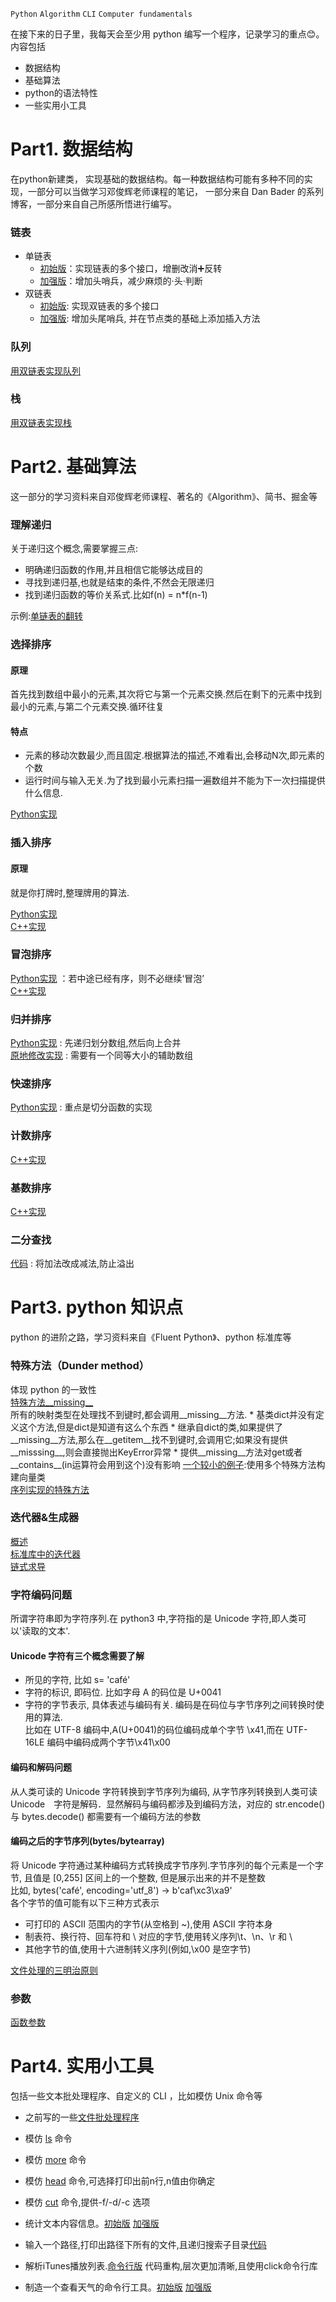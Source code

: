 `Python` `Algorithm` `CLI` `Computer fundamentals`

在接下来的日子里，我每天会至少用 python 编写一个程序，记录学习的重点:blush:。  
内容包括
* 数据结构
* 基础算法
* python的语法特性
* 一些实用小工具

# Part1. 数据结构
  在python新建类， 实现基础的数据结构。每一种数据结构可能有多种不同的实现，一部分可以当做学习邓俊辉老师课程的笔记， 一部分来自 Dan Bader 的系列博客，一部分来自自己所感所悟进行编写。
### 链表
  * 单链表  
      * [初始版](/DataStructure/SinglyLinkedList.py)：实现链表的多个接口，增删改消➕反转  
      * [加强版](/DataStructure/SinglyLinkedList_strengthen.py)：增加头哨兵，减少麻烦的·头·判断
  * 双链表  
      * [初始版](/DataStructure/DoublyLinkedList.py):  实现双链表的多个接口
      * [加强版](/DataStructure/DoublyLinkedList_strength.py): 增加头尾哨兵, 并在节点类的基础上添加插入方法
### 队列  
  [用双链表实现队列](/DataStructure/queue_use_by_doubly_list.py)
### 栈  
  [用双链表实现栈](/DataStructure/stack_use_by_doubly_list.py)

# Part2. 基础算法  
  这一部分的学习资料来自邓俊辉老师课程、著名的《Algorithm》、简书、掘金等  

### 理解递归  
  关于递归这个概念,需要掌握三点:  
  * 明确递归函数的作用,并且相信它能够达成目的
  * 寻找到递归基,也就是结束的条件,不然会无限递归
  * 找到递归函数的等价关系式.比如f(n) = n*f(n-1)  

  示例:[单链表的翻转](/Algorithm/reverse_list.py)  
### 选择排序  
  #### 原理
  首先找到数组中最小的元素,其次将它与第一个元素交换.然后在剩下的元素中找到最小的元素,与第二个元素交换.循环往复  
  #### 特点  
  * 元素的移动次数最少,而且固定.根据算法的描述,不难看出,会移动N次,即元素的个数  
  * 运行时间与输入无关.为了找到最小元素扫描一遍数组并不能为下一次扫描提供什么信息.  

[Python实现](/Algorithm/select_sort.py) 


### 插入排序  
  #### 原理
  就是你打牌时,整理牌用的算法.

[Python实现](/Algorithm/select_sort.py)    
[C++实现](/Algorithm/select_sort.cpp) 



### 冒泡排序  
  [Python实现](/Algorithm/bubble_sort.py) ：若中途已经有序，则不必继续‘冒泡’  
  [C++实现](/Algorithm/bubble_sort.cpp)  

  

### 归并排序  
  [Python实现](/Algorithm/merge_sort.py) : 先递归划分数组,然后向上合并  
  [原地修改实现](/Algorithm/merge_sort_inplace.py) : 需要有一个同等大小的辅助数组  

### 快速排序
  [Python实现](/Algorithm/quick_sort.py) : 重点是切分函数的实现  

### 计数排序
  [C++实现](/Algorithm/count_sort.cpp)  

### 基数排序  
  [C++实现](/Algorithm/radix_sort.cpp)

### 二分查找
  [代码](/Algorithm/binary_search.py) : 将加法改成减法,防止溢出

# Part3. python 知识点
  python 的进阶之路，学习资料来自《Fluent Python》、python 标准库等
### 特殊方法（Dunder method）
  体现 python 的一致性  
  [特殊方法__missing__](/Python-Knowledge/)  
    所有的映射类型在处理找不到键时,都会调用__missing__方法.
    * 基类dict并没有定义这个方法,但是dict是知道有这么个东西
    * 继承自dict的类,如果提供了__missing__方法,那么在__getitem__找不到键时,会调用它;如果没有提供__misssing__,则会直接抛出KeyError异常
    * 提供__missing__方法对get或者__contains__(in运算符会用到这个)没有影响
  [一个较小的例子](/Python-Knowledge/class_method_full_learn.py):使用多个特殊方法构建向量类  
  [序列实现的特殊方法](/Python-Knowledge/sequence_dunder_method.py)
### 迭代器&生成器
  [概述](/Python-Knowledge/iterable_iterator.py)  
  [标准库中的迭代器](/Python-Knowledge/iterator.py)  
  [链式求导](/Python-Knowledge/Iterator_chain.py)  
### 字符编码问题
  所谓字符串即为字符序列.在 python3 中,字符指的是 Unicode 字符,即人类可以'读取的文本'.  
  #### Unicode 字符有三个概念需要了解  
  * 所见的字符, 比如 s= 'café'
  * 字符的标识, 即码位. 比如字母 A 的码位是 U+0041
  * 字符的字节表示, 具体表述与编码有关. 编码是在码位与字节序列之间转换时使用的算法.  
  比如在 UTF-8 编码中,A(U+0041)的码位编码成单个字节 \x41,而在 UTF-16LE 编码中编码成两个字节\x41\x00  
  #### 编码和解码问题  
   从人类可读的 Unicode 字符转换到字节序列为编码, 从字节序列转换到人类可读 Unicode　字符是解码．显然解码与编码都涉及到编码方法，对应的 str.encode() 与 bytes.decode() 都需要有一个编码方法的参数  
  #### 编码之后的字节序列(bytes/bytearray)  
   将 Unicode 字符通过某种编码方式转换成字节序列.字节序列的每个元素是一个字节, 且值是 [0,255] 区间上的一个整数, 但是展示出来的并不是整数  
  比如, bytes('café', encoding='utf_8') -> b'caf\xc3\xa9'  
  各个字节的值可能有以下三种方式表示
  * 可打印的 ASCII 范围内的字节(从空格到 ~),使用 ASCII 字符本身 
  * 制表符、换行符、回车符和 \ 对应的字节,使用转义序列\t、\n、\r 和 \\
  * 其他字节的值,使用十六进制转义序列(例如,\x00 是空字节)  
  
  [文件处理的三明治原则](/Python-Knowledge/encoding_text_file.py)
### 参数
  [函数参数](/Python-Knowledge/function_argument.py)

# Part4. 实用小工具  
  包括一些文本批处理程序、自定义的 CLI ，比如模仿 Unix 命令等  
  * 之前写的一些[文件批处理程序](https://github.com/ZMbiubiubiu/python_files_prosessing_scripts)
  * 模仿 [ls](/Tool/ls.py) 命令  

  * 模仿 [more](/Tool/more.py) 命令  

  * 模仿 [head](/Tool/head.py) 命令,可选择打印出前n行,n值由你确定  

  * 模仿 [cut](/Tool/cut.py) 命令,提供-f/-d/-c 选项 

  * 统计文本内容信息。[初始版](/Tool/stat_word_information.py) [加强版](/Tool/stat_word_enhanced.py)  

  * 输入一个路径,打印出路径下所有的文件,且递归搜索子目录[代码](/Tool/print_directory_content.py)  

  * 解析iTunes播放列表.[命令行版](/Tool/playlist/playlist.py) 代码重构,层次更加清晰,且使用click命令行库


  * 制造一个查看天气的命令行工具。[初始版](/Tool/weather.py) [加强版](/Tool/weather_strength.py)

  

